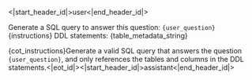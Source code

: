<|start_header_id|>user<|end_header_id|>

Generate a SQL query to answer this question: `{user_question}`
{instructions}
DDL statements:
{table_metadata_string}

{cot_instructions}Generate a valid SQL query that answers the question `{user_question}`, and only references the tables and columns in the DDL statements.<|eot_id|><|start_header_id|>assistant<|end_header_id|>

